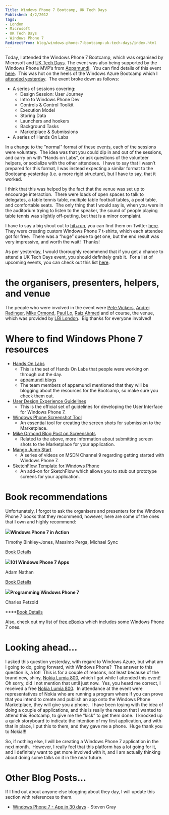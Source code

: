 ```yaml
---
Title: Windows Phone 7 Bootcamp, UK Tech Days
Published: 4/2/2012
Tags:
- London
- Microsoft
- UK Tech Days
- Windows Phone 7
RedirectFrom: blog/windows-phone-7-bootcamp-uk-tech-days/index.html
---
```


Today, I attended the Windows Phone 7 Bootcamp, which was organised by Microsoft and [UK Tech Days](http://uktechdays.cloudapp.net/home.aspx). The event was also being supported by the Windows Phone MVP’s from [Appamundi](http://appamundi.com/).  You can find details of this event [here](http://uktechdays.cloudapp.net/upcoming-events/windows-phone-camp-(london).aspx).  This was hot on the heels of the Windows Azure Bootcamp which I [attended yesterday](http://www.gep13.co.uk/blog/windows-azure-bootcamp-uk-tech-days/?utm_source=rss&utm_medium=rss&utm_campaign=windows-azure-bootcamp-uk-tech-days).  The event broke down as follows:

- A series of sessions covering:
  - Design Session: User Journey
  - Intro to Windows Phone Dev
  - Controls & Control Toolkit
  - Execution Model
  - Storing Data
  - Launchers and hookers
  - Background Tasks
  - Marketplace & Submissions
- A series of Hands On Labs

In a change to the “normal” format of these events, each of the sessions were voluntary.  The idea was that you could dip in and out of the sessions, and carry on with “Hands on Labs”, or ask questions of the volunteer helpers, or socialize with the other attendees.  I have to say that I wasn’t prepared for this format, I was instead expecting a similar format to the Bootcamp yesterday (i.e. a more rigid structure), but I have to say, that it worked.

I think that this was helped by the fact that the venue was set up to encourage interaction.  There were loads of open spaces to talk to delegates, a table tennis table, multiple table football tables, a pool table, and comfortable seats.  The only thing that I would say is, when you were in the auditorium trying to listen to the speaker, the sound of people playing table tennis was slightly off-putting, but that is a minor complaint.

I have to say a big shout out to [hit+run](http://www.thehitandrun.com/), you can find them on Twitter [here](https://twitter.com/#!/hnrcrew_europe).  They were creating custom Windows Phone 7 t-shirts, which each attendee got for free.  There was a “huge” queue to get one, but the end result was very impressive, and worth the wait!  Thanks!

As per yesterday, I would thoroughly recommend that if you get a chance to attend a UK Tech Days event, you should definitely grab it.  For a list of upcoming events, you can check out this list [here](http://uktechdays.cloudapp.net/upcoming-events.aspx).

# the organisers, presenters, helpers, and venue

The people who were involved in the event were [Pete Vickers](https://twitter.com/#!/petevick), [Andrej Radinger](https://twitter.com/#!/andrejrad), [Mike Ormond](http://blogs.msdn.com/b/mikeormond/), [Paul Lo](https://twitter.com/#!/paullo), [Raiz Ahmed](https://twitter.com/#!/TheRealRiaz) and of course, the venue, which was provided by [LBi London](http://www.lbi.co.uk/).  Big thanks for everyone involved!

# Where to find Windows Phone 7 resources

- [Hands On Labs](https://skydrive.live.com/?cid=1d0d7fdee8b74d9b&id=1D0D7FDEE8B74D9B!902)
  - This is the set of Hands On Labs that people were working on through out the day.
  - [appamundi blogs](http://mobileworld.appamundi.com/blogs/)
  - The team members of appamundi mentioned that they will be blogging about the resources for the Bootcamp, so make sure you check them out.
- [User Design Experience Guidelines](http://msdn.microsoft.com/en-us/library/hh202915.aspx)
  - This is the official set of guidelines for developing the User Interface for Windows Phone 7.
- [Windows Phone Screenshot Tool](http://www.innovativetechguy.com/?p=164)
  - An essential tool for creating the screen shots for submission to the Marketplace.
- [Mike Ormond Blog Post on Screenshots](http://blogs.msdn.com/b/mikeormond/archive/2011/03/30/capturing-screenshots-on-windows-phone-7.aspx)
  - Related to the above, more information about submitting screen shots to the Marketplace for your application.
- [Mango Jump Start](http://channel9.msdn.com/Series/Mango-Jump-Start)
  - A series of videos on MSDN Channel 9 regarding getting started with Windows Phone 7.
- [SketchFlow Template for Windows Phone](http://wp7sketchflow.codeplex.com/)
  - An add-on for SketchFlow which allows you to stub out prototype screens for your application.

# Book recommendations

Unfortunately, I forgot to ask the organisers and presenters for the Windows Phone 7 books that they recommend, however, here are some of the ones that I own and highly recommend:

[![](http://ws.assoc-amazon.co.uk/widgets/q?_encoding=UTF8&Format=_SL110_&ASIN=1617290092&MarketPlace=GB&ID=AsinImage&WS=1&tag=www6thprimeco-21&ServiceVersion=20070822)](http://affiliate.manning.com/idevaffiliate.php?id=1187_255)**Windows Phone 7 in Action**

Timothy Binkley-Jones, Massimo Perga, Michael Sync

[Book Details](http://affiliate.manning.com/idevaffiliate.php?id=1187_255)

[![](http://ws.assoc-amazon.co.uk/widgets/q?_encoding=UTF8&Format=_SL110_&ASIN=0672335522&MarketPlace=GB&ID=AsinImage&WS=1&tag=www6thprimeco-21&ServiceVersion=20070822)](http://www.amazon.co.uk/gp/product/0672335522/ref=as_li_ss_il?ie=UTF8&tag=www6thprimeco-21&linkCode=as2&camp=1634&creative=19450&creativeASIN=0672335522)**101 Windows Phone 7 Apps**

Adam Nathan

[Book Details](http://www.amazon.co.uk/gp/product/0672335522/ref=as_li_ss_il?ie=UTF8&tag=www6thprimeco-21&linkCode=as2&camp=1634&creative=19450&creativeASIN=0672335522)

[![](http://ws.assoc-amazon.co.uk/widgets/q?_encoding=UTF8&Format=_SL110_&ASIN=0735656673&MarketPlace=GB&ID=AsinImage&WS=1&tag=www6thprimeco-21&ServiceVersion=20070822)](http://www.amazon.co.uk/gp/product/0735656673/ref=as_li_ss_il?ie=UTF8&tag=www6thprimeco-21&linkCode=as2&camp=1634&creative=19450&creativeASIN=0735656673)**Programming Windows Phone 7**

Charles Petzold

****[Book Details](http://www.amazon.co.uk/gp/product/0735656673/ref=as_li_ss_il?ie=UTF8&tag=www6thprimeco-21&linkCode=as2&camp=1634&creative=19450&creativeASIN=0735656673)

Also, check out my list of [free eBooks](http://www.gep13.co.uk/blog/free-ebooks/) which includes some Windows Phone 7 ones.

# Looking ahead...

I asked this question yesterday, with regard to Windows Azure, but what am I going to do, going forward, with Windows Phone?  The answer to this question is, a lot!  This is for a couple of reasons, not least because of the brand new, shiny, [Nokia Lumia 800](http://www.nokia.com/gb-en/products/phone/lumia800?sissr=1#), which I got while I attended this event!  Oh sorry, did I not mention that until just now.  Yes, you heard me correct, I received a free [Nokia Lumia 800](http://www.nokia.com/gb-en/products/phone/lumia800?sissr=1#).  In attendance at the event were representatives of Nokia who are running a program where if you can prove that you intend to create and publish an app onto the Windows Phone Marketplace, they will give you a phone.  I have been toying with the idea of doing a couple of applications, and this is really the reason that I wanted to attend this Bootcamp, to give me the “kick” to get them done.  I knocked up a quick storyboard to indicate the intention of my first application, and with that in place, I put this to them, and they gave me a phone.  Huge thank you to Nokia!!!

So, if nothing else, I will be creating a Windows Phone 7 application in the next month.  However, I really feel that this platform has a lot going for it, and I definitely want to get more involved with it, and I am actually thinking about doing some talks on it in the near future.

# Other Blog Posts...

If I find out about anyone else blogging about they day, I will update this section with references to them.

- [Windows Phone 7 - App in 30 days](http://bigdatatoolkit.org/2012/02/03/wp7-kick-of/) - Steven Gray


